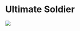 # Ultimate Soldier

![](https://manhwaz.com/app/manga/uploads/covers/e4fe331fa651fa91b31a285e16feb917.jpg)
